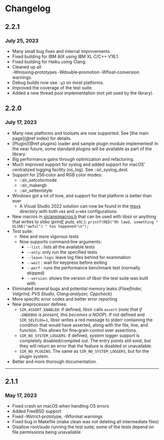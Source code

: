 # Changelog

## 2.2.1

### July 25, 2023

- Many small bug fixes and internal improvements.
- Fixed building for IBM AIX using IBM XL C/C++ V16.1.
- Fixed building for Haiku using Clang.
- Cleaned up all ‑Wmissing‑prototypes&nbsp;‑Wdouble‑promotion&nbsp;‑Wfloat‑conversion warnings.
- Debug builds now use `‑g3` on most platforms.
- Improved the coverage of the test suite.
- Added a new thread pool implementation (not yet used by the library).

## 2.2.0

### July 17, 2023

- Many new platforms and toolsets are now supported. See [the main page](@ref index) for details.
- [Plugin](@ref plugins) loader and sample plugin module implemented! In the near future, some standard plugins will be available as part of the library.
- Big performance gains through optimization and refactoring.
- Much improved support for syslog and added support for macOS' centralized logging facility (os_log). See ::sir_syslog_dest.
- Support for 256‑color and RGB color modes:
  - ::sir_setcolormode
  - ::sir_makergb
  - ::sir_settextstyle
- Windows got a lot of love, and support for that platform is better than ever
  - A Visual Studio 2022 solution can now be found in the [msvs](https://github.com/aremmell/libsir/tree/master/msvs) directory with both `x64` and `arm64` configurations
- New macros in [sir/ansimacros.h](https://github.com/aremmell/libsir/blob/master/include/sir/ansimacros.h) that can be used with libsir or anything
  that writes to stdio (*printf, puts, etc.*): `printf(RED("Oh lawd, something " ULINE("awful") " has happened!\n");`
- Test suite:
  - New and more vigorous tests
  - Now supports command‑line arguments:
    - `‑‑list` : lists all the available tests
    - `‑‑only`: only run the specified tests
    - `‑‑leave‑logs`: leave log files behind for examination
    - `‑‑wait` : wait for keypress before exiting
    - `‑‑perf` : runs the performance benchmark test (normally skipped)
    - `‑‑version`: shows the version of libsir the test suite was built with.
- Eliminated several bugs and potential memory leaks (*Flawfinder, Valgrind, PVS Studio, Clang‑analyzer, Cppcheck*)
- More specific error codes and better error reporting
- New preprocessor defines:
  - `SIR_ASSERT_ENABLED`: if defined, libsir calls `assert` (*note that if `‑DNDEBUG` is present, this becomes a NOOP*). If not defined and `SIR_SELFLOG=1`, libsir writes a red message to stderr containing the condition that would have asserted, along with the file, line, and function. This allows for fine‑grain control over assertions.
  - `SIR_NO_SYSTEM_LOGGERS`: if defined, system logger support is completely disabled/compiled out. The entry points still exist, but they will return an error that the feature is disabled or unavailable.
  - `SIR_NO_PLUGINS`: The same as `SIR_NO_SYSTEM_LOGGERS`, but for the plugin system.
- Better and more thorough documentation.

---

## 2.1.1

### May 17, 2023

- Fixed crash on macOS when handling OS errors
- Added FreeBSD support
- Fixed ‑Wstrict‑prototype, ‑Wformat warnings
- Fixed bug in Makefile (make clean was not deleting all intermediate files)
- Disallow root/sudo running the test suite; some of the tests depend on file permissions being unavailable.
